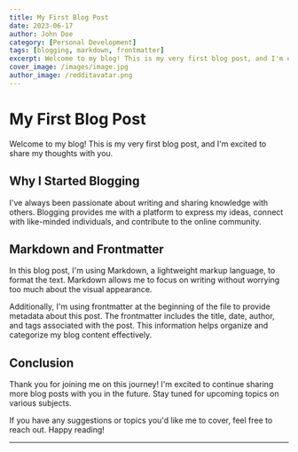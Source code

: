```yaml
---
title: My First Blog Post
date: 2023-06-17
author: John Doe
category: [Personal Development]
tags: [blogging, markdown, frontmatter]
excerpt: Welcome to my blog! This is my very first blog post, and I'm excited to share my thoughts with you.
cover_image: /images/image.jpg
author_image: /redditavatar.png
---
```


# My First Blog Post

Welcome to my blog! This is my very first blog post, and I'm excited to share my thoughts with you.

## Why I Started Blogging

I've always been passionate about writing and sharing knowledge with others. Blogging provides me with a platform to express my ideas, connect with like-minded individuals, and contribute to the online community.

## Markdown and Frontmatter

In this blog post, I'm using Markdown, a lightweight markup language, to format the text. Markdown allows me to focus on writing without worrying too much about the visual appearance.

Additionally, I'm using frontmatter at the beginning of the file to provide metadata about this post. The frontmatter includes the title, date, author, and tags associated with the post. This information helps organize and categorize my blog content effectively.

## Conclusion

Thank you for joining me on this journey! I'm excited to continue sharing more blog posts with you in the future. Stay tuned for upcoming topics on various subjects.

If you have any suggestions or topics you'd like me to cover, feel free to reach out. Happy reading!

---
